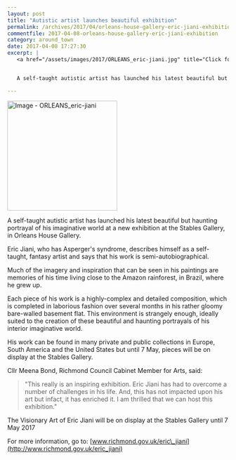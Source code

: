 ```yaml
---
layout: post
title: "Autistic artist launches beautiful exhibition"
permalink: /archives/2017/04/orleans-house-gallery-eric-jiani-exhibition.html
commentfile: 2017-04-08-orleans-house-gallery-eric-jiani-exhibition
category: around_town
date: 2017-04-08 17:27:30
excerpt: |
   <a href="/assets/images/2017/ORLEANS_eric-jiani.jpg" title="Click for a larger image"><img src="/assets/images/2017/ORLEANS_eric-jiani-thumb.jpg" width="150" alt="Image - ORLEANS_eric-jiani"  class="photo right"/></a>


   A self-taught autistic artist has launched his latest beautiful but haunting portrayal of his imaginative world at a new exhibition at the Stables Gallery, in Orleans House Gallery.

---
```


<a href="/assets/images/2017/ORLEANS_eric-jiani.jpg" title="Click for a larger image"><img src="/assets/images/2017/ORLEANS_eric-jiani-thumb.jpg" width="250" alt="Image - ORLEANS_eric-jiani"  class="photo right"/></a>

A self-taught autistic artist has launched his latest beautiful but haunting portrayal of his imaginative world at a new exhibition at the Stables Gallery, in Orleans House Gallery.

Eric Jiani, who has Asperger's syndrome, describes himself as a self-taught, fantasy artist and says that his work is semi-autobiographical.

Much of the imagery and inspiration that can be seen in his paintings are memories of his time living close to the Amazon rainforest, in Brazil, where he grew up.

Each piece of his work is a highly-complex and detailed composition, which is completed in laborious fashion over several months in his rather gloomy bare-walled basement flat. This environment is strangely enough, ideally suited to the creation of these beautiful and haunting portrayals of his interior imaginative world.

His work can be found in many private and public collections in Europe, South America and the United States but until 7 May, pieces will be on display at the Stables Gallery.

Cllr Meena Bond, Richmond Council Cabinet Member for Arts, said:

> "This really is an inspiring exhibition. Eric Jiani has had to overcome a number of challenges in his life. And, this has not impacted upon his art but infact, it has enriched it. I am thrilled that we can host this exhibition."

The Visionary Art of Eric Jiani will be on display at the Stables Gallery until 7 May 2017

For more information, go to: [www.richmond.gov.uk/eric\_jiani](http://www.richmond.gov.uk/eric_jiani)
